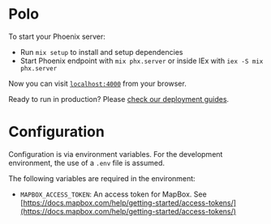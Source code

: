 # Polo

To start your Phoenix server:

  * Run `mix setup` to install and setup dependencies
  * Start Phoenix endpoint with `mix phx.server` or inside IEx with `iex -S mix phx.server`

Now you can visit [`localhost:4000`](http://localhost:4000) from your browser.

Ready to run in production? Please [check our deployment guides](https://hexdocs.pm/phoenix/deployment.html).

# Configuration

Configuration is via environment variables.  For the development environment,
the use of a `.env` file is assumed.

The following variables are required in the environment:

  * `MAPBOX_ACCESS_TOKEN`: An access token for MapBox. See [https://docs.mapbox.com/help/getting-started/access-tokens/](https://docs.mapbox.com/help/getting-started/access-tokens/)
